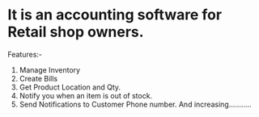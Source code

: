 # It is an accounting software for Retail shop owners.
Features:-
1) Manage Inventory
2) Create Bills
3) Get Product Location and Qty.
4) Notify you when an item is out of stock.
5) Send Notifications to Customer Phone number.
And increasing...........

